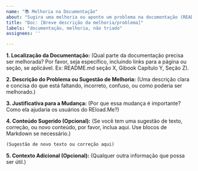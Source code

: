 ```yaml
---
name: "📚 Melhoria na Documentação"
about: "Sugira uma melhoria ou aponte um problema na documentação (README, Gibook, etc.)."
title: "Doc: [Breve descrição da melhoria/problema]"
labels: "documentação, melhoria, não triado"
assignees: ''

---
```


**1. Localização da Documentação:**
(Qual parte da documentação precisa ser melhorada? Por favor, seja específico, incluindo links para a página ou seção, se aplicável. Ex: README.md seção X, Gibook Capítulo Y, Seção Z).

**2. Descrição do Problema ou Sugestão de Melhoria:**
(Uma descrição clara e concisa do que está faltando, incorreto, confuso, ou como poderia ser melhorado.)

**3. Justificativa para a Mudança:**
(Por que essa mudança é importante? Como ela ajudaria os usuários do REload.Me?)

**4. Conteúdo Sugerido (Opcional):**
(Se você tem uma sugestão de texto, correção, ou novo conteúdo, por favor, inclua aqui. Use blocos de Markdown se necessário.)

```markdown
(Sugestão de novo texto ou correção aqui)
```

**5. Contexto Adicional (Opcional):**
(Qualquer outra informação que possa ser útil.)
